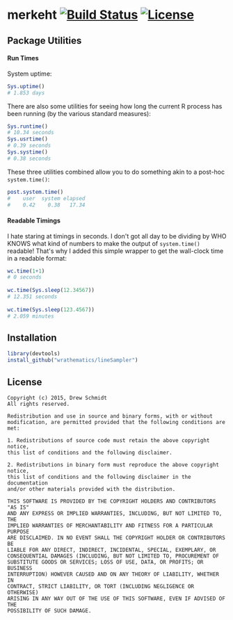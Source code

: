 # merkeht [![Build Status](https://travis-ci.org/shinra-dev/merkhet.png)](https://travis-ci.org/shinra-dev/merkhet) [![License](http://img.shields.io/badge/license-BSD%202--Clause-orange.svg?style=flat)](http://opensource.org/licenses/BSD-2-Clause)


## Package Utilities

#### Run Times

System uptime:

```r
Sys.uptime()
# 1.853 days 
```

There are also some utilities for seeing how long the current R
process has been running (by the various standard measures):

```r
Sys.runtime()
# 10.34 seconds 
Sys.usrtime()
# 0.39 seconds 
Sys.systime()
# 0.38 seconds 
```

These three utilities combined allow you to do something akin to a
post-hoc `system.time()`:

```r
post.system.time()
#    user  system elapsed 
#    0.42    0.38   17.34 
```



#### Readable Timings

I hate staring at timings in seconds.  I don't got all day
to be dividing by WHO KNOWS what kind of numbers to make the output
of `system.time()` readable!  That's why I added this simple wrapper
to get the wall-clock time in a readable format:

```r
wc.time(1+1)
# 0 seconds
 
wc.time(Sys.sleep(12.34567))
# 12.351 seconds
 
wc.time(Sys.sleep(123.4567))
# 2.059 minutes
```




## Installation

```r
library(devtools)
install_github("wrathematics/lineSampler")
```



## License

    Copyright (c) 2015, Drew Schmidt
    All rights reserved.
    
    Redistribution and use in source and binary forms, with or without
    modification, are permitted provided that the following conditions are met:
    
    1. Redistributions of source code must retain the above copyright notice,
    this list of conditions and the following disclaimer.
    
    2. Redistributions in binary form must reproduce the above copyright notice,
    this list of conditions and the following disclaimer in the documentation
    and/or other materials provided with the distribution.
    
    THIS SOFTWARE IS PROVIDED BY THE COPYRIGHT HOLDERS AND CONTRIBUTORS "AS IS"
    AND ANY EXPRESS OR IMPLIED WARRANTIES, INCLUDING, BUT NOT LIMITED TO, THE
    IMPLIED WARRANTIES OF MERCHANTABILITY AND FITNESS FOR A PARTICULAR PURPOSE
    ARE DISCLAIMED. IN NO EVENT SHALL THE COPYRIGHT HOLDER OR CONTRIBUTORS BE
    LIABLE FOR ANY DIRECT, INDIRECT, INCIDENTAL, SPECIAL, EXEMPLARY, OR
    CONSEQUENTIAL DAMAGES (INCLUDING, BUT NOT LIMITED TO, PROCUREMENT OF
    SUBSTITUTE GOODS OR SERVICES; LOSS OF USE, DATA, OR PROFITS; OR BUSINESS
    INTERRUPTION) HOWEVER CAUSED AND ON ANY THEORY OF LIABILITY, WHETHER IN
    CONTRACT, STRICT LIABILITY, OR TORT (INCLUDING NEGLIGENCE OR OTHERWISE)
    ARISING IN ANY WAY OUT OF THE USE OF THIS SOFTWARE, EVEN IF ADVISED OF THE
    POSSIBILITY OF SUCH DAMAGE.


